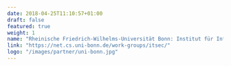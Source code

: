 ```yaml
---
date: 2018-04-25T11:10:57+01:00
draft: false
featured: true
weight: 1
name: "Rheinische Friedrich-Wilhelms-Universität Bonn: Institut für Informatik – AG IT-Sicherheit"
link: "https://net.cs.uni-bonn.de/work-groups/itsec/"
logo: "/images/partner/uni-bonn.jpg"
---
```


